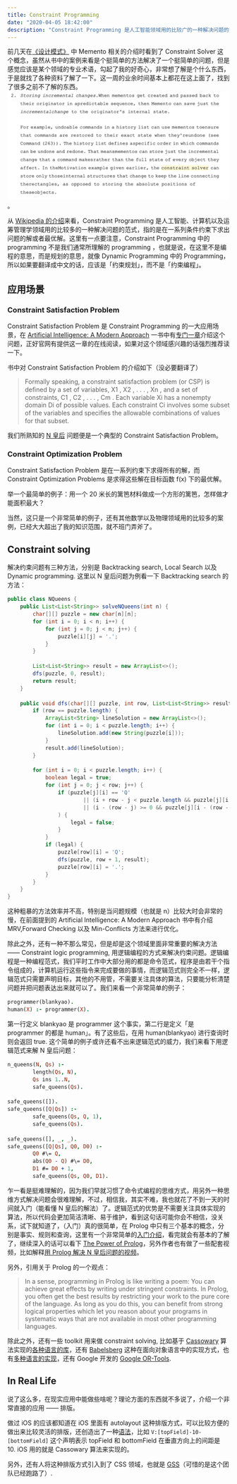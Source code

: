 ```yaml
---
title: Constraint Programming
date: "2020-04-05 18:42:00"
description: "Constraint Programming 是人工智能领域用的比较广的一种解决问题的范式，指的是在一系列条件约束下求出问题的解或者最优解。"
---
```

前几天在[《设计模式》](https://book.douban.com/subject/1052241/) 中 Memento 相关的介绍时看到了 Constraint Solver 这个概念，虽然从书中的案例来看是个挺简单的方法解决了一个挺简单的问题，但是感觉应该是某个领域的专业术语，勾起了我的好奇心，非常想了解是个什么东西，于是就找了各种资料了解了一下。这一周的业余时间基本上都花在这上面了，找到了很多之前不了解的东西。
![Constraint Solver in Design Pattern](./assets/design-pattern-memento-constraint-solver.png)。

从 [Wikipedia 的介绍](https://en.wikipedia.org/wiki/Constraint_programming)来看，Constraint Programming 是人工智能、计算机以及运筹管理学领域用的比较多的一种解决问题的范式，指的是在一系列条件约束下求出问题的解或者最优解。这里有一点要注意，Constraint Programming 中的 programming 不是我们通常所理解的 programming ，也就是说，在这里不是编程的意思，而是规划的意思，就像 Dynamic Programming 中的 Programming，所以如果要翻译成中文的话，应该是「约束规划」，而不是「约束编程」。

## 应用场景
### Constraint Satisfaction Problem
Constraint Satisfaction Problem 是 Constraint Programming 的一大应用场景，在 [Artificial Intelligence: A Modern Approach](http://aima.cs.berkeley.edu) 一书中有[专门一章](http://aima.cs.berkeley.edu/newchap05.pdf)介绍这个问题，正好官网有提供这一章的在线阅读，如果对这个领域感兴趣的话强烈推荐读一下。

书中对 Constraint Satisfaction Problem 的介绍如下（没必要翻译了）
> Formally speaking, a constraint satisfaction problem (or CSP) is deﬁned by a set of variables, X1 , X2 , . . . , Xn , and a set of constraints, C1 , C2 , . . . , Cm . Each variable Xi has a nonempty domain Di of possible values. Each constraint Ci involves some subset of the variables and speciﬁes the allowable combinations of values for that subset.

我们所熟知的 [N 皇后](https://leetcode.com/problems/n-queens/) 问题便是一个典型的 Constraint Satisfaction Problem。

### Constraint Optimization Problem
Constraint Satisfaction Problem 是在一系列约束下求得所有的解，而 Constraint Optimization Problems 是求得这些解在目标函数 f(x) 下的最优解。

举一个最简单的例子：用一个 20 米长的篱笆材料做成一个方形的篱笆，怎样做才能面积最大？

当然，这只是一个非常简单的例子，还有其他数学以及物理领域用的比较多的案例，已经大大超出了我的知识范围，就不班门弄斧了。

## Constraint solving
解决约束问题有三种方法，分别是 Backtracking search, Local Search 以及 Dynamic programming. 这里以 N 皇后问题为例看一下 Backtracking search 的方法：
``` java
public class NQueens {
    public List<List<String>> solveNQueens(int n) {
        char[][] puzzle = new char[n][n];
        for (int i = 0; i < n; i++) {
            for (int j = 0; j < n; j++) {
                puzzle[i][j] = '.';
            }
        }

        List<List<String>> result = new ArrayList<>();
        dfs(puzzle, 0, result);
        return result;
    }

    public void dfs(char[][] puzzle, int row, List<List<String>> result) {
        if (row == puzzle.length) {
            ArrayList<String> lineSolution = new ArrayList<>();
            for (int i = 0; i < puzzle.length; i++) {
                lineSolution.add(new String(puzzle[i]));
            }
            result.add(lineSolution);
        }

        for (int i = 0; i < puzzle.length; i++) {
            boolean legal = true;
            for (int j = 0; j < row; j++) {
                if (puzzle[j][i] == 'Q'
                        || (i + row - j < puzzle.length && puzzle[j][i + row - j] == 'Q')
                        || (i - (row - j) >= 0 && puzzle[j][i - (row - j)] == 'Q')
                ) {
                    legal = false;
                }
            }
            if (legal) {
                puzzle[row][i] = 'Q';
                dfs(puzzle, row + 1, result);
                puzzle[row][i] = '.';
            }
        }
    }
}
```
这种粗暴的方法效率并不高，特别是当问题规模（也就是 n）比较大时会非常的慢，在前面提到的 Artificial Intelligence: A Modern Approach 书中有介绍 MRV,Forward Checking 以及 Min-Conflicts 方法来进行优化。

除此之外，还有一种不那么常见，但是却是这个领域里面非常重要的解决方法 —— Constraint logic programming, 用逻辑编程的方式来解决约束问题。逻辑编程是一种编程范式，我们平时工作中大部分用的都是命令范式，程序是由若干个指令组成的，计算机运行这些指令来完成要做的事情，而逻辑范式则完全不一样，逻辑范式只需要声明目标，其他的不用管，不需要关注具体的算法，只要能分析清楚问题并把问题表达出来就可以了。我们来看一个非常简单的例子：
```prolog
programmer(blankyao).
human(X) :- programmer(X).
```
第一行定义 blankyao 是 programmer 这个事实，第二行是定义「是 programmer 的都是 human」。有了这些后，在用 human(blankyao) 进行查询时则会返回 true. 这个简单的例子或许还看不出来逻辑范式的威力，我们来看下用逻辑范式来解 N 皇后问题：
```prolog
n_queens(N, Qs) :-
        length(Qs, N),
        Qs ins 1..N,
        safe_queens(Qs).

safe_queens([]).
safe_queens([Q|Qs]) :-
        safe_queens(Qs, Q, 1),
        safe_queens(Qs).

safe_queens([], _, _).
safe_queens([Q|Qs], Q0, D0) :-
        Q0 #\= Q,
        abs(Q0 - Q) #\= D0,
        D1 #= D0 + 1,
        safe_queens(Qs, Q0, D1).
```
乍一看是挺难理解的，因为我们早就习惯了命令式编程的思维方式，用另外一种思维方式解决问题会很难理解，不过，相信我，其实不难，我也就花了不到一天的时间就入门（能看懂 N 皇后的解法）了。逻辑范式的优势是不需要关注具体实现的算法，所以代码会更加简洁清晰、易于维护，看到这句话可能你会不相信，没关系，试下就知道了，（入门）真的很简单，在 Prolog 中只有三个基本的概念，分别是事实、规则和查询，这里有一个非常简单的[入门介绍](https://draveness.me/prolog-ji-chu-1/)，看完就会有基本的了解了，继续深入的话可以看下 [The Power of Prolog](https://github.com/triska/the-power-of-prolog)，另外作者也有做了一些配套视频，比如解释[用 Prolog 解决 N 皇后问题的视频](https://www.youtube.com/watch?v=l_tbL9RjFdo&feature=youtu.be)。

另外，引用关于 Prolog 的一个观点：
> In a sense, programming in Prolog is like writing a poem: You can achieve great effects by writing under stringent constraints. In Prolog, you often get the best results by restricting your work to the pure core of the language. As long as you do this, you can benefit from strong logical properties which let you reason about your programs in systematic ways that are not available in most other programming languages.

除此之外，还有一些 toolkit 用来做 constraint solving, 比如基于 [Cassowary](https://constraints.cs.washington.edu/cassowary/) 算法实现的[各种语言的库](https://overconstrained.io)，还有 [Babelsberg](http://www.vpri.org/pdf/tr2013001_babelsberg.pdf) 这种在面向对象语言中的实现方式，也有[多种语言的实现](https://github.com/babelsberg)，还有 Google 开发的 [Google OR-Tools](https://developers.google.com/optimization/cp).

## In Real Life
说了这么多，在现实应用中能做些啥呢？理论方面的东西就不多说了，介绍一个非常直接的应用 —— 排版。

做过 iOS 的应该都知道在 iOS 里面有 autolayout 这种排版方式，可以比较方便的做出来比较灵活的排版，还创造出了一种[语法](https://developer.apple.com/library/archive/documentation/UserExperience/Conceptual/AutolayoutPG/VisualFormatLanguage.html)，比如 `V:[topField]-10-[bottomField]` 这个声明表示 topField 和 bottomField 在垂直方向上的间距是 10. iOS 用的就是 Cassowary 算法来实现的。

另外，还有人将这种排版方式引入到了 CSS 领域，也就是 [GSS](http://gss.github.io)（可惜的是这个团队已经跑路了）.